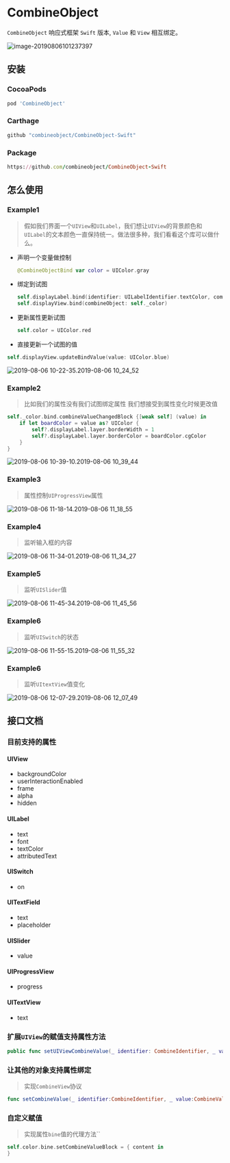 # CombineObject

`CombineObject` 响应式框架 `Swift` 版本, `Value` 和 `View` 相互绑定。

![image-20190806101237397](images/image-20190806101237397.png)

## 安装

### CocoaPods

```ruby
pod 'CombineObject'
```

### Carthage

```ruby
github "combineobject/CombineObject-Swift"
```

### Package

```ruby
https://github.com/combineobject/CombineObject-Swift
```

## 怎么使用

### Example1

> 假如我们界面一个`UIView`和`UILabel`，我们想让`UIView`的背景颜色和`UILabel`的文本颜色一直保持统一。做法很多种，我们看看这个库可以做什么。

- 声明一个变量做控制

  ```swift
  @CombineObjectBind var color = UIColor.gray
  ```
  
- 绑定到试图

  ```swift
  self.displayLabel.bind(identifier: UILabelIdentifier.textColor, combineObject: self._color)
  self.displayView.bind(combineObject: self._color)
  ```
  
- 更新属性更新试图

  ```swift
  self.color = UIColor.red
  ```
  
- 直接更新一个试图的值

``` swift
self.displayView.updateBindValue(value: UIColor.blue)
```

![2019-08-06 10-22-35.2019-08-06 10_24_52](images/UIView.gif)

### Example2

> 比如我们的属性没有我们试图绑定属性 我们想接受到属性变化时候更改值

```swift
self._color.bind.combineValueChangedBlock {[weak self] (value) in
    if let boardColor = value as? UIColor {
        self?.displayLabel.layer.borderWidth = 1
        self?.displayLabel.layer.borderColor = boardColor.cgColor
    }
}
```

![2019-08-06 10-39-10.2019-08-06 10_39_44](images/UIView1.gif)

### Example3

> 属性控制`UIProgressView`属性

![2019-08-06 11-18-14.2019-08-06 11_18_55](images/UIProgress.gif)

### Example4

> 监听输入框的内容

![2019-08-06 11-34-01.2019-08-06 11_34_27](images/UITextFiled.gif)

### Example5

> 监听`UISlider`值

![2019-08-06 11-45-34.2019-08-06 11_45_56](images/UISlider.gif)

### Example6

> 监听`UISwitch`的状态

![2019-08-06 11-55-15.2019-08-06 11_55_32](images/UISwitch.gif)

### Example6

> 监听`UItextView`值变化

![2019-08-06 12-07-29.2019-08-06 12_07_49](images/UItextView.gif)

## 接口文档

### 目前支持的属性

#### UIView

- backgroundColor
- userInteractionEnabled
- frame
- alpha
- hidden

#### UILabel

- text
- font
- textColor
- attributedText

#### UISwitch

- on

#### UITextField

- text
- placeholder

#### UISlider

- value

#### UIProgressView

- progress

#### UITextView

- text

### 扩展`UIView`的赋值支持属性方法

```swift
public func setUIViewCombineValue(_ identifier: CombineIdentifier, _ value: CombineValue?)
```

### 让其他的对象支持属性绑定

> 实现`CombineView`协议

```swift
func setCombineValue(_ identifier:CombineIdentifier, _ value:CombineValue?)
```

### 自定义赋值

> 实现属性`bine`值的代理方法``

```swift
self.color.bine.setCombineValueBlock = { content in
}
```

